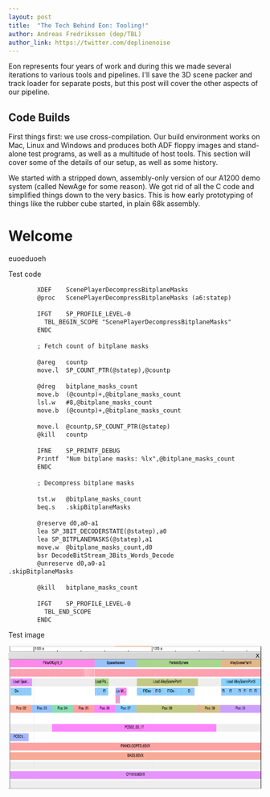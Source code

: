 ```yaml
---
layout: post
title:  "The Tech Behind Eon: Tooling!"
author: Andreas Fredriksson (dep/TBL)
author_link: https://twitter.com/deplinenoise
---
```


Eon represents four years of work and during this we made several iterations to
various tools and pipelines. I'll save the 3D scene packer and track loader for
separate posts, but this post will cover the other aspects of our pipeline.

## Code Builds

First things first: we use cross-compilation. Our build environment works on
Mac, Linux and Windows and produces both ADF floppy images and stand-alone test
programs, as well as a multitude of host tools. This section will cover some of
the details of our setup, as well as some history.

We started with a stripped down, assembly-only version of our A1200 demo system
(called NewAge for some reason). We got rid of all the C code and simplified
things down to the very basics. This is how early prototyping of things like
the rubber cube started, in plain 68k assembly.

# Welcome

euoeduoeh

Test code

```m68k
        XDEF	ScenePlayerDecompressBitplaneMasks
        @proc	ScenePlayerDecompressBitplaneMasks (a6:statep)

        IFGT	SP_PROFILE_LEVEL-0
          TBL_BEGIN_SCOPE "ScenePlayerDecompressBitplaneMasks"
        ENDC

        ; Fetch count of bitplane masks

        @areg	countp
        move.l	SP_COUNT_PTR(@statep),@countp

        @dreg	bitplane_masks_count
        move.b	(@countp)+,@bitplane_masks_count
        lsl.w	#8,@bitplane_masks_count
        move.b	(@countp)+,@bitplane_masks_count

        move.l	@countp,SP_COUNT_PTR(@statep)
        @kill	countp

        IFNE	SP_PRINTF_DEBUG
        Printf	"Num bitplane masks: %lx",@bitplane_masks_count
        ENDC

        ; Decompress bitplane masks

        tst.w	@bitplane_masks_count
        beq.s	.skipBitplaneMasks

        @reserve d0,a0-a1
        lea	SP_3BIT_DECODERSTATE(@statep),a0
        lea	SP_BITPLANEMASKS(@statep),a1
        move.w	@bitplane_masks_count,d0
        bsr	DecodeBitStream_3Bits_Words_Decode
        @unreserve d0,a0-a1
.skipBitplaneMasks

        @kill	bitplane_masks_count

        IFGT	SP_PROFILE_LEVEL-0
          TBL_END_SCOPE
        ENDC
```

Test image

![High-Level Profiler View](/assets/load-profile-zoomout.png)
